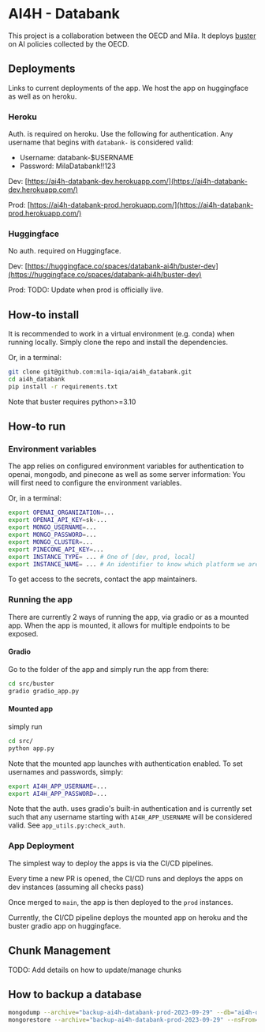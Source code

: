 # AI4H - Databank

This project is a collaboration between the OECD and Mila. It deploys [buster](www.github.com/jerpint/buster) on AI policies collected by the OECD.

## Deployments

Links to current deployments of the app. We host the app on huggingface as well as on heroku.

### Heroku

Auth. is required on heroku. Use the following for authentication. Any username that begins with `databank-` is considered valid:

- Username: databank-$USERNAME
- Password: MilaDatabank!!123

Dev: [https://ai4h-databank-dev.herokuapp.com/](https://ai4h-databank-dev.herokuapp.com/)

Prod: [https://ai4h-databank-prod.herokuapp.com/](https://ai4h-databank-prod.herokuapp.com/)

### Huggingface

No auth. required on Huggingface.

Dev:
[https://huggingface.co/spaces/databank-ai4h/buster-dev](https://huggingface.co/spaces/databank-ai4h/buster-dev)

Prod: TODO: Update when prod is officially live.


## How-to install

It is recommended to work in a virtual environment (e.g. conda) when running locally.
Simply clone the repo and install the dependencies.

Or, in a terminal:
```sh
git clone git@github.com:mila-iqia/ai4h_databank.git
cd ai4h_databank
pip install -r requirements.txt
```


Note that buster requires python>=3.10

## How-to run

### Environment variables

The app relies on configured environment variables for authentication to openai, mongodb, and pinecone as well as some server information:
You will first need to configure the environment variables.

Or, in a terminal:
```sh
export OPENAI_ORGANIZATION=...
export OPENAI_API_KEY=sk-...
export MONGO_USERNAME=...
export MONGO_PASSWORD=...
export MONGO_CLUSTER=...
export PINECONE_API_KEY=...
export INSTANCE_TYPE= ... # One of [dev, prod, local]
export INSTANCE_NAME= ... # An identifier to know which platform we are running on (e.g. huggingface-server-1)
```

To get access to the secrets, contact the app maintainers.

### Running the app

There are currently 2 ways of running the app, via gradio or as a mounted app.
When the app is mounted, it allows for multiple endpoints to be exposed.

#### Gradio

Go to the folder of the app and simply run the app from there:

```sh
cd src/buster
gradio gradio_app.py
```

#### Mounted app

simply run

```sh
cd src/
python app.py
```

Note that the mounted app launches with authentication enabled. To set usernames and passwords, simply:

```sh
export AI4H_APP_USERNAME=...
export AI4H_APP_PASSWORD=...
```

Note that the auth. uses gradio's built-in authentication and is currently set such that any username starting with `AI4H_APP_USERNAME` will be considered valid. See `app_utils.py:check_auth`.

### App Deployment

The simplest way to deploy the apps is via the CI/CD pipelines.

Every time a new PR is opened, the CI/CD runs and deploys the apps on dev instances (assuming all checks pass)

Once merged to `main`, the app is then deployed to the `prod` instances.

Currently, the CI/CD pipeline deploys the mounted app on heroku and the buster gradio app on huggingface.

## Chunk Management

TODO: Add details on how to update/manage chunks


## How to backup a database

```sh
mongodump --archive="backup-ai4h-databank-prod-2023-09-29" --db="ai4h-databank-prod" --uri="mongodb+srv://ai4h-databank-dev.m0zt2w2.mongodb.net/" --username miladatabank
mongorestore --archive="backup-ai4h-databank-prod-2023-09-29" --nsFrom='ai4h-databank-prod.*' --nsTo='backup-ai4h-databank-prod-2023-09-29.*' --uri="mongodb+srv://ai4h-databank-dev.m0zt2w2.mongodb.net/" --username miladatabank
```